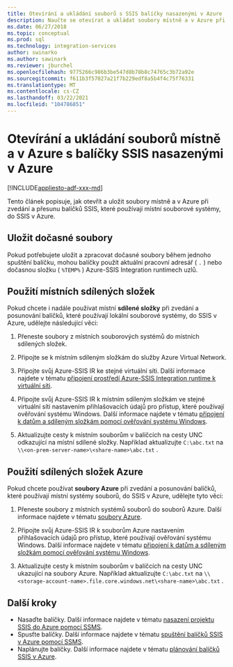 ```yaml
---
title: Otevírání a ukládání souborů s SSIS balíčky nasazenými v Azure
description: Naučte se otevírat a ukládat soubory místně a v Azure při zvedání a přesunu balíčků SSIS, které používají místní souborové systémy, do SSIS v Azure.
ms.date: 06/27/2018
ms.topic: conceptual
ms.prod: sql
ms.technology: integration-services
author: swinarko
ms.author: sawinark
ms.reviewer: jburchel
ms.openlocfilehash: 9775266c986b3be547d8b78b8c74765c3b72a92e
ms.sourcegitcommit: f611b3f57027a21f7b229edf8a5b4f4c75f76331
ms.translationtype: MT
ms.contentlocale: cs-CZ
ms.lasthandoff: 03/22/2021
ms.locfileid: "104786851"
---
```

# <a name="open-and-save-files-on-premises-and-in-azure-with-ssis-packages-deployed-in-azure"></a>Otevírání a ukládání souborů místně a v Azure s balíčky SSIS nasazenými v Azure

[!INCLUDE[appliesto-adf-xxx-md](includes/appliesto-adf-xxx-md.md)]

Tento článek popisuje, jak otevřít a uložit soubory místně a v Azure při zvedání a přesunu balíčků SSIS, které používají místní souborové systémy, do SSIS v Azure.

## <a name="save-temporary-files"></a>Uložit dočasné soubory

Pokud potřebujete uložit a zpracovat dočasné soubory během jednoho spuštění balíčku, mohou balíčky použít aktuální pracovní adresář ( `.` ) nebo dočasnou složku ( `%TEMP%` ) Azure-SSIS Integration runtimech uzlů.

## <a name="use-on-premises-file-shares"></a>Použití místních sdílených složek

Pokud chcete i nadále používat místní **sdílené složky** při zvedání a posunování balíčků, které používají lokální souborové systémy, do SSIS v Azure, udělejte následující věci:

1. Přeneste soubory z místních souborových systémů do místních sdílených složek.

2. Připojte se k místním sdíleným složkám do služby Azure Virtual Network.

3. Připojte svůj Azure-SSIS IR ke stejné virtuální síti. Další informace najdete v tématu [připojení prostředí Azure-SSIS Integration runtime k virtuální síti](./join-azure-ssis-integration-runtime-virtual-network.md).

4. Připojte svůj Azure-SSIS IR k místním sdíleným složkám ve stejné virtuální síti nastavením přihlašovacích údajů pro přístup, které používají ověřování systému Windows. Další informace najdete v tématu [připojení k datům a sdíleným složkám pomocí ověřování systému Windows](ssis-azure-connect-with-windows-auth.md).

5. Aktualizujte cesty k místním souborům v balíčcích na cesty UNC odkazující na místní sdílené složky. Například aktualizujte `C:\abc.txt` na `\\<on-prem-server-name>\<share-name>\abc.txt` .

## <a name="use-azure-file-shares"></a>Použití sdílených složek Azure

Pokud chcete používat **soubory Azure** při zvedání a posunování balíčků, které používají místní systémy souborů, do SSIS v Azure, udělejte tyto věci:

1. Přeneste soubory z místních systémů souborů do souborů Azure. Další informace najdete v tématu [soubory Azure](https://azure.microsoft.com/services/storage/files/).

2. Připojte svůj Azure-SSIS IR k souborům Azure nastavením přihlašovacích údajů pro přístup, které používají ověřování systému Windows. Další informace najdete v tématu [připojení k datům a sdíleným složkám pomocí ověřování systému Windows](ssis-azure-connect-with-windows-auth.md).

3. Aktualizujte cesty k místním souborům v balíčcích na cesty UNC ukazující na soubory Azure. Například aktualizujte `C:\abc.txt` na `\\<storage-account-name>.file.core.windows.net\<share-name>\abc.txt` .

## <a name="next-steps"></a>Další kroky

- Nasaďte balíčky. Další informace najdete v tématu [nasazení projektu SSIS do Azure pomocí SSMS](/sql/integration-services/ssis-quickstart-deploy-ssms).
- Spusťte balíčky. Další informace najdete v tématu [spuštění balíčků SSIS v Azure pomocí SSMS](/sql/integration-services/ssis-quickstart-run-ssms).
- Naplánujte balíčky. Další informace najdete v tématu [plánování balíčků SSIS v Azure](/sql/integration-services/lift-shift/ssis-azure-schedule-packages-ssms).